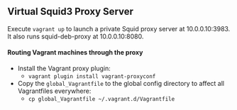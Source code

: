 ## Virtual Squid3 Proxy Server

Execute `vagrant up` to launch a private Squid proxy server at 10.0.0.10:3983. It also runs squid-deb-proxy at 10.0.0.10:8080.

#### Routing Vagrant machines through the proxy

* Install the Vagrant proxy plugin:
  * `vagrant plugin install vagrant-proxyconf`
* Copy the `global_Vagrantfile` to the global config directory to affect all Vagrantfiles everywhere:
  * `cp global_Vagrantfile ~/.vagrant.d/Vagrantfile`

